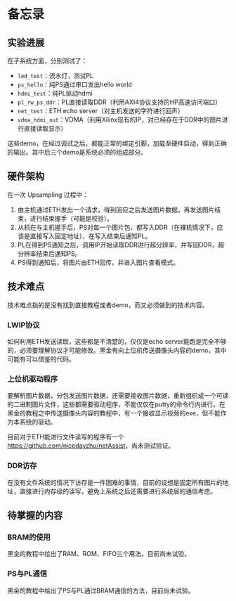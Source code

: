 # 备忘录

## 实验进展

在子系统方面，分别测试了：

- `led_test`：流水灯，测试PL
- `ps_hello`：纯PS通过串口发出hello world
- `hdmi_test`：纯PL驱动hdmi
- `pl_rw_ps_ddr`：PL直接读取DDR（利用AXI4协议支持的HP高速访问端口）
- `net_test`：ETH echo server（对主机发送的字符进行回声）
- `vdma_hdmi_out`：VDMA（利用Xilinx现有的IP，对已经存在于DDR中的图片进行直接读取显示）

这些demo，在经过调试之后，都能正常的绑定引脚，加载至硬件启动，得到正确的输出。其中后三个demo是系统必须的组成部分。

## 硬件架构

在一次 Upsampling 过程中：

1. 由主机通过ETH发出一个请求，得到回应之后发送图片数据，再发送图片结束，进行结束握手（可能是校验）。
2. 从机在与主机握手后，PS对每一个图片包，都写入DDR（在裸机情况下，应该是直接写入固定地址），在写入结束后通知PL。
3. PL在得到PS通知之后，调用IP开始读取DDR进行超分辨率，并写回DDR，超分辨率结束后通知PS。
4. PS得到通知后，将图片由ETH回传，并进入图片查看模式。

## 技术难点

技术难点指的是没有找到直接教程或者demo，而又必须做到的技术内容。

### LWIP协议

如何利用ETH发送读取，这些都是不清楚的，仅仅是echo server能跑是完全不够的，必须要理解协议才可能修改。黑金有向上位机传送摄像头内容的demo，其中可能有可以借鉴的代码。

### 上位机驱动程序

要解析图片数据，分包发送图片数据，还需要接收图片数据，重新组织成一个可读的二进制图片文件，这些都需要驱动程序，不能仅仅在putty的命令行内进行。在黑金的教程之中传送摄像头内容的教程中，有一个接收显示视频的exe，但不能作为本系统的驱动。

目前对于ETH能进行文件读写的程序有一个<https://github.com/nicedayzhu/netAssist>，尚未测试验证。

### DDR访存

在没有文件系统的情况下访存是一件困难的事情，目前的设想是固定所有图片的地址，直接进行内存级的读写，避免上系统之后还需要进行系统层的通信考虑。

## 待掌握的内容

### BRAM的使用

黑金的教程中给出了RAM、ROM、FIFO三个用法，目前尚未试验。

### PS与PL通信

黑金的教程中给出了PS与PL通过BRAM通信的方法，目前尚未试验。
